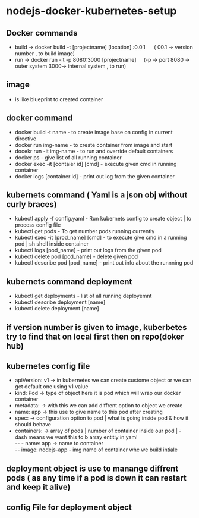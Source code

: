 # nodejs-docker-kubernetes-setup


## Docker commands <br>
 - build -> docker build -t [projectname] [location] :0.0.1  &nbsp;&nbsp;&nbsp;&nbsp; ( 00.1 -> version number , to build image)<br> 
 - run   -> docker run -it -p 8080:3000 [projectname]    &nbsp;&nbsp;&nbsp;&nbsp;(-p -> port 8080 -> outer system 3000-> internal system , to run)

## image 
- is like blueprint to created container 

## docker command
- docker build -t name - to create image base on config in current directive 
- docker run img-name - to create container from image and start
- docekr run -it img-name  - to run and override default containers
- docker ps - give list of all running container
- docker exec -it [contaier id] [cmd] - execute given cmd in running container
- docker logs [container id] - print out log from the given container

## kubernets command ( Yaml is a json obj without curly braces)
 - kubectl apply -f config.yaml   - Run kubernets config to create object | to process config file
 - kubectl get pods - To get number pods running currently
 - kubectl exec -it [prod_name] [cmd] - to execute give cmd in a running pod | sh shell inside container
 - kubectl logs [pod_name] - print out logs from the given pod
 - kubectl delete pod [pod_name] - delete given pod
 - kubectl describe pod [pod_name] - print out info about the runnning pod

## kubernets command deployment
 - kubectl get deployments  - list of all running deployemnt 
 - kubectl describe deployment [name]
 - kubectl delete deployment [name] 


## if version number is given to image, kuberbetes try to find that on local first then on repo(doker hub)


## kubernetes config file
 - apiVersion: v1   -> in kubernetes we can create custome object or we can get default one using v1 value <br>
 - kind: Pod        -> type of object here it is pod which will wrap our docker container <br>
 -   metadata:        -> with this we can add diffrent option to object we create  <br>
 -    name: app      -> this use to give name to this pod after creating  <br>
 -    spec:          -> configuration option to pod  | what is going inside pod & how it should behave <br>
 -    containers:    -> array of pods | number of container inside our pod | - dash means we want this to b array entitiy in yaml <br>
 --      - name: app   -> name to container <br>
 --        image: nodejs-app - img name of container whc we build intiale <br>


## deployment object is use to manange diffrent pods ( as any time if a pod is down it can restart and keep it alive) 
 

## config File for deployment object


